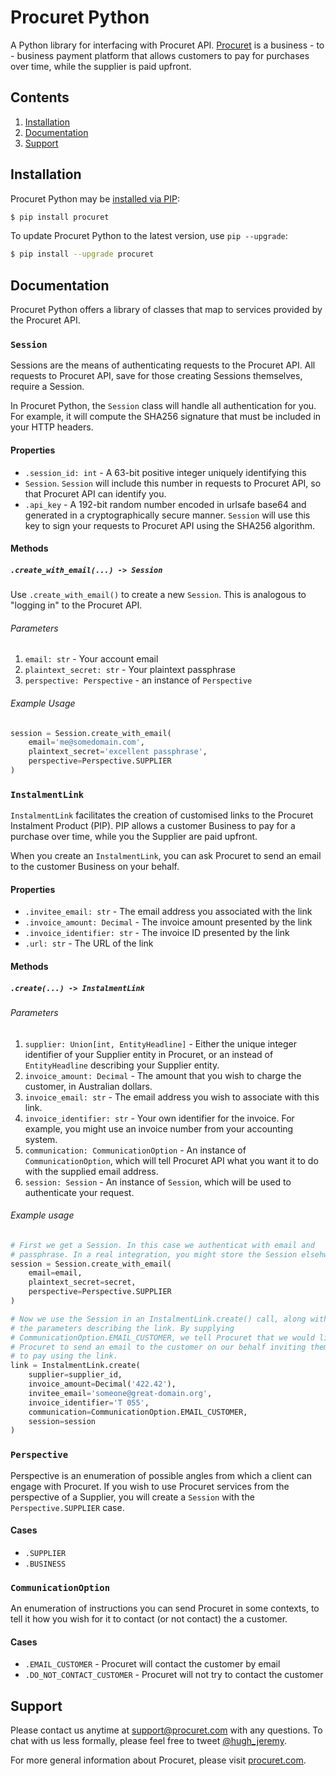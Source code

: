 # Procuret Python

A Python library for interfacing with Procuret API.
[Procuret](https://procuret.com) is a
business - to - business payment platform that allows customers to pay
for purchases over time, while the supplier is paid upfront.

## Contents

1. [Installation](#installation)
2. [Documentation](#documentation)
3. [Support](#support)

## Installation

Procuret Python may be [installed via PIP](https://pypi.org/project/procuret):

```bash
$ pip install procuret
```

To update Procuret Python to the latest version, use `pip --upgrade`:

```bash
$ pip install --upgrade procuret
```

## Documentation

Procuret Python offers a library of classes that map to services provided
by the Procuret API.

### `Session`

Sessions are the means of authenticating requests to the Procuret API. All
requests to Procuret API, save for those creating Sessions themselves, require
a Session.

In Procuret Python, the `Session` class will handle all authentication for you.
For example, it will compute the SHA256 signature that must be included
in your HTTP headers.

#### Properties

- `.session_id: int` - A 63-bit positive integer uniquely identifying this
- `Session`. `Session` will include this number in requests to Procuret API, so
that Procuret API can identify you.
- `.api_key` - A 192-bit random number encoded in urlsafe base64 and generated
in a cryptographically secure manner. `Session` will use this key to sign your
requests to Procuret API using the SHA256 algorithm.

#### Methods

##### `.create_with_email(...) -> Session`

Use `.create_with_email()` to create a new `Session`. This is analogous to
"logging in" to the Procuret API.

###### Parameters

1. `email: str` - Your account email
2. `plaintext_secret: str` - Your plaintext passphrase
3. `perspective: Perspective` - an instance of `Perspective`

###### Example Usage

```python
session = Session.create_with_email(
    email='me@somedomain.com',
    plaintext_secret='excellent passphrase',
    perspective=Perspective.SUPPLIER
)
```

### `InstalmentLink`

`InstalmentLink` facilitates the creation of customised links to the Procuret
Instalment Product (PIP). PIP allows a customer Business to pay for a purchase
over time, while you the Supplier are paid upfront.

When you create an `InstalmentLink`, you can ask Procuret to send an email
to the customer Business on your behalf.

#### Properties

- `.invitee_email: str` - The email address you associated with the link
- `.invoice_amount: Decimal` - The invoice amount presented by the link
- `.invoice_identifier: str` - The invoice ID presented by the link
- `.url: str` - The URL of the link

#### Methods

##### `.create(...) -> InstalmentLink`

###### Parameters

1. `supplier: Union[int, EntityHeadline]` - Either the unique integer
identifier of your Supplier entity in Procuret, or an instead of
`EntityHeadline` describing your Supplier entity.
2. `invoice_amount: Decimal` - The amount that you wish to charge the customer,
in Australian dollars.
3. `invoice_email: str` - The email address you wish to associate with this
link.
4. `invoice_identifier: str` - Your own identifier for the invoice. For
example, you might use an invoice number from your accounting system.
5. `communication: CommunicationOption` - An instance of `CommunicationOption`,
which will tell Procuret API what you want it to do with the supplied email
address.
6. `session: Session` - An instance of `Session`, which will be used to
authenticate your request.

###### Example usage

```python
# First we get a Session. In this case we authenticat with email and
# passphrase. In a real integration, you might store the Session elsehwhere.
session = Session.create_with_email(
    email=email,
    plaintext_secret=secret,
    perspective=Perspective.SUPPLIER
)

# Now we use the Session in an InstalmentLink.create() call, along with
# the parameters describing the link. By supplying
# CommunicationOption.EMAIL_CUSTOMER, we tell Procuret that we would like
# Procuret to send an email to the customer on our behalf inviting them
# to pay using the link.
link = InstalmentLink.create(
    supplier=supplier_id,
    invoice_amount=Decimal('422.42'),
    invitee_email='someone@great-domain.org',
    invoice_identifier='T 055',
    communication=CommunicationOption.EMAIL_CUSTOMER,
    session=session
)
```

### `Perspective`

Perspective is an enumeration of possible angles from which a client
can engage with Procuret. If you wish to use Procuret services from
the perspective of a Supplier, you will create a `Session` with the
`Perspective.SUPPLIER` case.

#### Cases

- `.SUPPLIER`
- `.BUSINESS`

### `CommunicationOption`

An enumeration of instructions you can send Procuret in some contexts, to
tell it how you wish for it to contact (or not contact) the a customer.

#### Cases

- `.EMAIL_CUSTOMER` - Procuret will contact the customer by email
- `.DO_NOT_CONTACT_CUSTOMER` - Procuret will not try to contact the customer


## Support

Please contact us anytime at [support@procuret.com](mailto:support@procuet.com)
with any questions. To chat with us less formally, please feel free to tweet
[@hugh_jeremy](https://twitter.com/hugh_jeremy).

For more general information about Procuret, please visit
[procuret.com](https://procuret.com).
